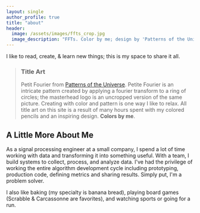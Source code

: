 ```yaml
---
layout: single
author_profile: true
title: "about"
header:
  image: /assets/images/ffts_crop.jpg
  image_description: "FFTs. Color by me; design by 'Patterns of the Universe' (Bellos & Harriss)"
---
```


I like to read, create, & learn new things; this is my space to share it all.

> ### Title Art
>
> Petit Fourier from [Patterns of the Universe](https://www.amazon.com/Patterns-Universe-Coloring-Adventure-Beauty/dp/1615193235). Petite Fourier is an intricate pattern created by applying a fourier transform to a ring of circles; the masterhead logo is an uncropped version of the same picture. Creating with color and pattern is one way I like to relax. All title art on this site is a result of many hours spent with my colored pencils and an inspiring design. **Colors by me**.

## A Little More About Me
As a signal processing engineer at a small company, I spend a lot of time working with data and transforming it into something useful. With a team, I build systems to collect, process, and analyze data. I've had the privilege of working the entire algorithm development cycle including prototyping, production code, defining metrics and sharing results. Simply put, I'm a problem solver.

I also like baking (my specialty is banana bread), playing board games (Scrabble & Carcassonne are favorites), and watching sports or going for a run. 
